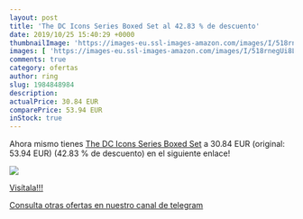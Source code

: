 ```yaml
---
layout: post
title: 'The DC Icons Series Boxed Set al 42.83 % de descuento'
date: 2019/10/25 15:40:29 +0000
thumbnailImage: 'https://images-eu.ssl-images-amazon.com/images/I/518rnegUi8L._SL200_.jpg'
images: [ 'https://images-eu.ssl-images-amazon.com/images/I/518rnegUi8L._SL200_.jpg' ]
comments: true
category: ofertas
author: ring
slug: 1984848984
description:
actualPrice: 30.84 EUR
comparePrice: 53.94 EUR
inStock: true
---
```


Ahora mismo tienes [The DC Icons Series Boxed Set](https://www.amazon.com/dp/1984848984/?tag=redken08-20) a 30.84 EUR (original: 53.94 EUR) (42.83 %  de descuento) en el siguiente enlace!

[![](https://images-eu.ssl-images-amazon.com/images/I/518rnegUi8L._SL200_.jpg)](https://www.amazon.com/dp/1984848984/?tag=redken08-20)

[Visítala!!!](https://www.amazon.com/dp/1984848984/?tag=redken08-20)

[Consulta otras ofertas en nuestro canal de telegram](https://t.me/s/ofertas25)
